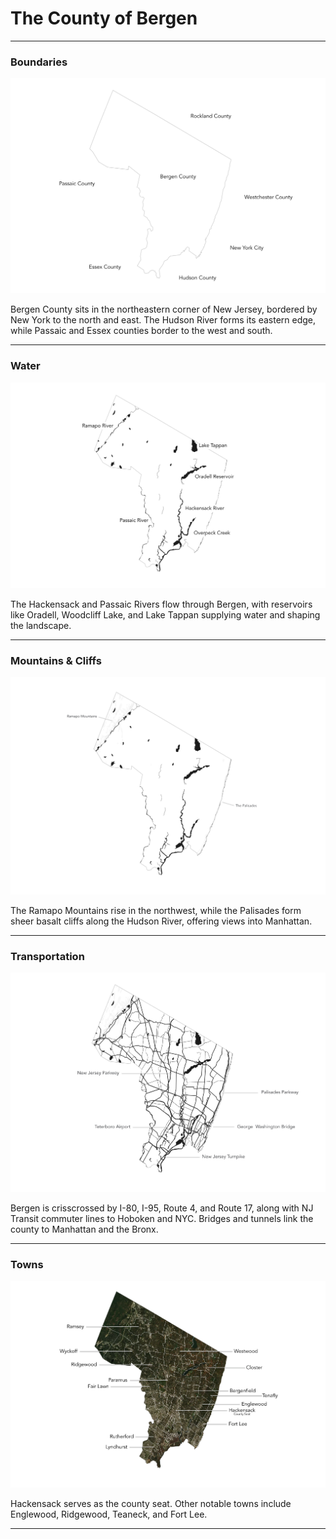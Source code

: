 # The County of Bergen

---

### Boundaries
![Map showing boundaries](../images/bound.png)

Bergen County sits in the northeastern corner of New Jersey, bordered by New York to the north and east. The Hudson River forms its eastern edge, while Passaic and Essex counties border to the west and south.

---

### Water
![Map showing water bodies](../images/water.png)

The Hackensack and Passaic Rivers flow through Bergen, with reservoirs like Oradell, Woodcliff Lake, and Lake Tappan supplying water and shaping the landscape.

---

### Mountains & Cliffs
![Map showing mountains and cliffs](../images/mountains.png)

The Ramapo Mountains rise in the northwest, while the Palisades form sheer basalt cliffs along the Hudson River, offering  views into Manhattan.

---

### Transportation
![Map showing transportation routes](../images/transit.png)

Bergen is crisscrossed by I-80, I-95, Route 4, and Route 17, along with NJ Transit commuter lines to Hoboken and NYC. Bridges and tunnels link the county to Manhattan and the Bronx.

---

### Towns
![Map showing towns](../images/towns.png)

Hackensack serves as the county seat. Other notable towns include Englewood, Ridgewood, Teaneck, and Fort Lee.

---